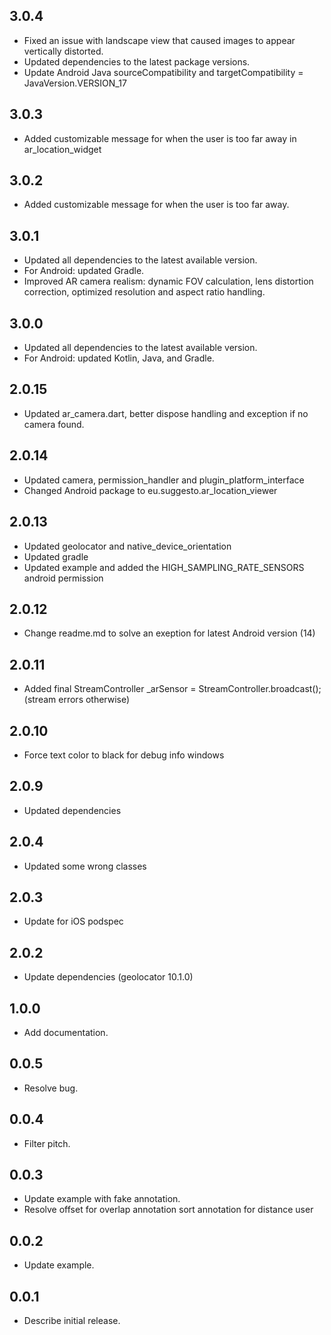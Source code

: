 ## 3.0.4
* Fixed an issue with landscape view that caused images to appear vertically distorted.
* Updated dependencies to the latest package versions.
* Update Android Java sourceCompatibility and targetCompatibility = JavaVersion.VERSION_17

## 3.0.3
* Added customizable message for when the user is too far away in ar_location_widget

## 3.0.2
* Added customizable message for when the user is too far away.

## 3.0.1
* Updated all dependencies to the latest available version.  
* For Android: updated Gradle.
* Improved AR camera realism: dynamic FOV calculation, lens distortion correction, optimized resolution and aspect ratio handling.


## 3.0.0
* Updated all dependencies to the latest available version.  
* For Android: updated Kotlin, Java, and Gradle.

## 2.0.15 
* Updated ar_camera.dart, better dispose handling and exception if no camera found.

## 2.0.14 
* Updated camera, permission_handler and plugin_platform_interface
* Changed Android package to eu.suggesto.ar_location_viewer  

## 2.0.13
* Updated geolocator and native_device_orientation
* Updated gradle 
* Updated example and added the HIGH_SAMPLING_RATE_SENSORS android permission

## 2.0.12
* Change readme.md to solve an exeption for latest Android version (14)

## 2.0.11

* Added final StreamController<ArSensor> _arSensor = StreamController<ArSensor>.broadcast(); (stream errors otherwise)

## 2.0.10

* Force text color to black for debug info windows

## 2.0.9

* Updated dependencies

## 2.0.4

* Updated some wrong classes

## 2.0.3

* Update for iOS podspec

## 2.0.2

* Update dependencies (geolocator 10.1.0)

## 1.0.0

* Add documentation.

## 0.0.5

* Resolve bug.

## 0.0.4

* Filter pitch.

## 0.0.3

* Update example with fake annotation.
* Resolve offset for overlap annotation sort annotation for distance user

## 0.0.2

*  Update example.

## 0.0.1

*  Describe initial release.
